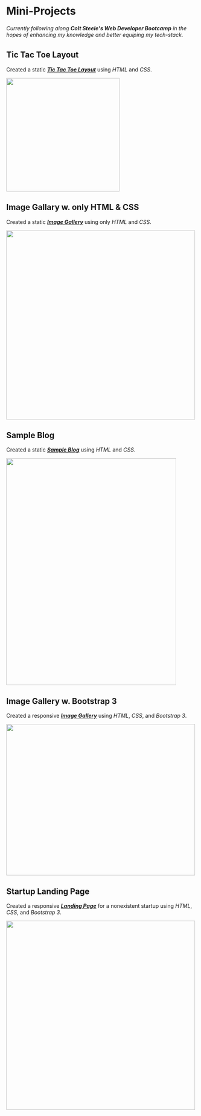 # Mini-Projects
###### Currently following along <strong><em>Colt Steele's Web Developer Bootcamp</em></strong> in the hopes of enhancing my knowledge and better equiping my tech-stack.

## Tic Tac Toe Layout

Created a static <a href="https://github.com/JuanJMendoza/Mini-Projects/tree/master/Tic%20Tac%20Toe%20Layout"><strong><em>Tic Tac Toe Layout</em></strong></a> using <em>HTML</em> and <em>CSS</em>.

<img src="https://i.imgur.com/WuYncTN.png" width="300" height="300">


## Image Gallary w. only HTML & CSS

Created a static <a href="https://github.com/JuanJMendoza/Mini-Projects/tree/master/Image%20Gallery%20w.%20only%20HTML%20%26%20CSS"><strong><em>Image Gallery</em></strong></a> using only <em>HTML</em> and <em>CSS</em>.

<img src="https://i.imgur.com/Yx0wvfA.png" width="500" height="500">


## Sample Blog

Created a static <a href="https://github.com/JuanJMendoza/Mini-Projects/tree/master/Sample%20Blog"><strong><em>Sample Blog</em></strong></a> using <em>HTML</em> and <em>CSS</em>.

<img src="https://i.imgur.com/zAR3DKy.png" width="450" height="600">


## Image Gallery w. Bootstrap 3

Created a responsive <a href="https://github.com/JuanJMendoza/Mini-Projects/tree/master/Image%20Gallery%20w.%20Bootstrap%203"><strong><em>Image Gallery</em></strong></a> using <em>HTML</em>, <em>CSS</em>, and <em>Bootstrap 3</em>.

<img src="https://media.giphy.com/media/ZxLj7F52sG4DtMd50S/giphy.gif" width="500" height="400">


## Startup Landing Page

Created a responsive <a href="https://github.com/JuanJMendoza/MiniProjects/tree/master/Startup%20Landing%20Page"><strong><em>Landing Page</em></strong></a> for a nonexistent startup using <em>HTML</em>, <em>CSS</em>, and <em>Bootstrap 3</em>.

<img src="https://i.imgur.com/2XIfzEI.jpg" width="500" height="500">
